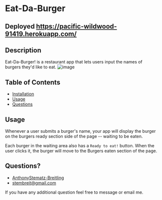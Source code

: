 # Eat-Da-Burger                 
 
## Deployed https://pacific-wildwood-91419.herokuapp.com/
## Description
Eat-Da-Burger! is a restaurant app that lets users input the names of burgers they'd like to eat.
![image](https://user-images.githubusercontent.com/64037800/93004706-42aa6800-f50f-11ea-8a94-559fea23980a.png)

## Table of Contents
 * [Installation](#installation)
 * [Usage](#usage)
 * [Questions](#questions)
               
        
## Usage
 Whenever a user submits a burger's name, your app will display the burger on the burgers ready section side of the page -- waiting to be eaten.
 
 Each burger in the waiting area also has a `Ready to eat!` button. When the user clicks it, the burger will move to the Burgers eaten section of the page.
    
        
## Questions?
* [AnthonyStematz-Breitling](https://github.com/AnthonyStematz-Breitling)
* stembreit@gmail.com
        
 If you have any additional question feel free to message or email me.
